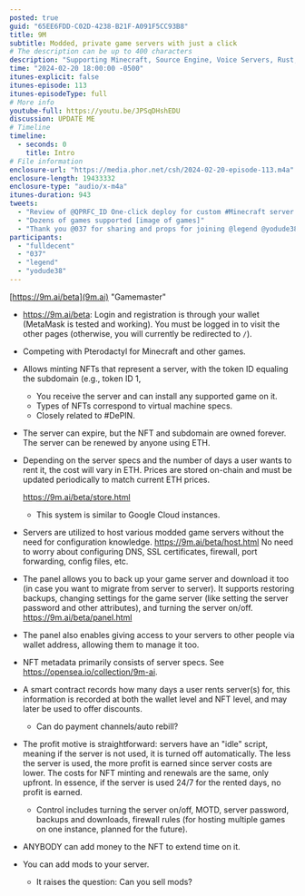 ```yaml
---
posted: true
guid: "65EE6FDD-C02D-4238-B21F-A091F5CC93B8"
title: 9M
subtitle: Modded, private game servers with just a click
# The description can be up to 400 characters
description: "Supporting Minecraft, Source Engine, Voice Servers, Rust, Terraria, The Forest, GTA V, ARK Survival Evolved, 7 Days To Die, GTA SA MP, Insurgency Sandstorm, Satisfactory, Call of Duty 4, Team Fortress 2 Classic, Unturned, Sons of the Forest, Red Dead Redemption 2, ARMA, Black Mesa, Quake Live, Starbound, Subnautica, Citadel: Forged with fire, Squad, Left 4 Dead, Left 4 Dead 2, Killing Floor 2,Icarus, Sven Co-op, DayZ, Palworld"
time: "2024-02-20 18:00:00 -0500"
itunes-explicit: false
itunes-episode: 113
itunes-episodeType: full
# More info
youtube-full: https://youtu.be/JPSqDHshEDU
discussion: UPDATE ME
# Timeline
timeline:
  - seconds: 0
    title: Intro
# File information
enclosure-url: "https://media.phor.net/csh/2024-02-20-episode-113.m4a"
enclosure-length: 19433332
enclosure-type: "audio/x-m4a"
itunes-duration: 943
tweets:
  - "Review of @QPRFC_ID One-click deploy for custom #Minecraft server and other games."
  - "Dozens of games supported [image of games]"
  - "Thank you @037 for sharing and props for joining @legend @yodude38"
participants:
  - "fulldecent"
  - "037"
  - "legend"
  - "yodude38"
---
```


[https://9m.ai/beta](9m.ai) "Gamemaster"

<!--end of quick notes-->

- https://9m.ai/beta: Login and registration is through your wallet (MetaMask is tested and working). You must be logged in to visit the other pages (otherwise, you will currently be redirected to `/`).

- Competing with Pterodactyl for Minecraft and other games.

- Allows minting NFTs that represent a server, with the token ID equaling the subdomain (e.g., token ID 1, 

  - You receive the server and can install any supported game on it.
  - Types of NFTs correspond to virtual machine specs.
  - Closely related to #DePIN.

- The server can expire, but the NFT and subdomain are owned forever. The server can be renewed by anyone using ETH.

- Depending on the server specs and the number of days a user wants to rent it, the cost will vary in ETH. Prices are stored on-chain and must be updated periodically to match current ETH prices. 

  https://9m.ai/beta/store.html

  - This system is similar to Google Cloud instances.

- Servers are utilized to host various modded game servers without the need for configuration knowledge. https://9m.ai/beta/host.html No need to worry about configuring DNS, SSL certificates, firewall, port forwarding, config files, etc.

- The panel allows you to back up your game server and download it too (in case you want to migrate from server to server). It supports restoring backups, changing settings for the game server (like setting the server password and other attributes), and turning the server on/off. https://9m.ai/beta/panel.html

- The panel also enables giving access to your servers to other people via wallet address, allowing them to manage it too.

- NFT metadata primarily consists of server specs. See https://opensea.io/collection/9m-ai.

- A smart contract records how many days a user rents server(s) for, this information is recorded at both the wallet level and NFT level, and may later be used to offer discounts.

  - Can do payment channels/auto rebill?

- The profit motive is straightforward: servers have an "idle" script, meaning if the server is not used, it is turned off automatically. The less the server is used, the more profit is earned since server costs are lower. The costs for NFT minting and renewals are the same, only upfront. In essence, if the server is used 24/7 for the rented days, no profit is earned.

  - Control includes turning the server on/off, MOTD, server password, backups and downloads, firewall rules (for hosting multiple games on one instance, planned for the future).

- ANYBODY can add money to the NFT to extend time on it.

- You can add mods to your server.

  - It raises the question: Can you sell mods?